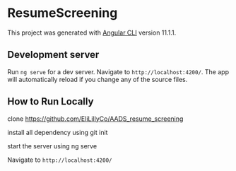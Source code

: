 # ResumeScreening

This project was generated with [Angular CLI](https://github.com/angular/angular-cli) version 11.1.1.

## Development server

Run `ng serve` for a dev server. Navigate to `http://localhost:4200/`. The app will automatically reload if you change any of the source files.

## How to Run Locally

clone https://github.com/EliLillyCo/AADS_resume_screening

install all dependency using git init

start the server using ng serve

Navigate to `http://localhost:4200/`



